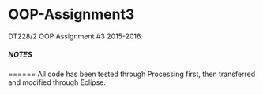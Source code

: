 # OOP-Assignment3
DT228/2 OOP Assignment #3 2015-2016

##### NOTES
======
All code has been tested through Processing first, then transferred and modified through Eclipse.